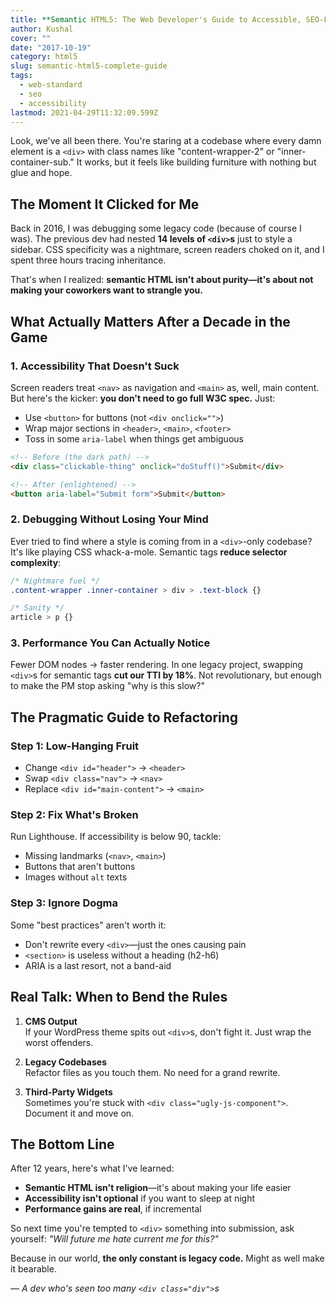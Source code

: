 ```yaml
---
title: **Semantic HTML5: The Web Developer's Guide to Accessible, SEO-Friendly Markup
author: Kushal
cover: ""
date: "2017-10-19"
category: html5
slug: semantic-html5-complete-guide
tags:
  - web-standard
  - seo
  - accessibility
lastmod: 2021-04-29T11:32:09.599Z
---
```


Look, we've all been there. You're staring at a codebase where every damn element is a `<div>` with class names like "content-wrapper-2" or "inner-container-sub." It works, but it feels like building furniture with nothing but glue and hope.

## **The Moment It Clicked for Me**

Back in 2016, I was debugging some legacy code (because of course I was). The previous dev had nested **14 levels of `<div>`s** just to style a sidebar. CSS specificity was a nightmare, screen readers choked on it, and I spent three hours tracing inheritance.

That's when I realized: **semantic HTML isn't about purity—it's about not making your coworkers want to strangle you.**



## **What Actually Matters After a Decade in the Game**

### 1. **Accessibility That Doesn't Suck**
Screen readers treat `<nav>` as navigation and `<main>` as, well, main content. But here's the kicker: **you don't need to go full W3C spec.** Just:
- Use `<button>` for buttons (not `<div onclick="">`)
- Wrap major sections in `<header>`, `<main>`, `<footer>`
- Toss in some `aria-label` when things get ambiguous

```html
<!-- Before (the dark path) -->
<div class="clickable-thing" onclick="doStuff()">Submit</div>

<!-- After (enlightened) -->
<button aria-label="Submit form">Submit</button>
```

### 2. **Debugging Without Losing Your Mind**
Ever tried to find where a style is coming from in a `<div>`-only codebase? It's like playing CSS whack-a-mole. Semantic tags **reduce selector complexity**:
```css
/* Nightmare fuel */
.content-wrapper .inner-container > div > .text-block {}

/* Sanity */
article > p {}
```

### 3. **Performance You Can Actually Notice**
Fewer DOM nodes → faster rendering. In one legacy project, swapping `<div>`s for semantic tags **cut our TTI by 18%**. Not revolutionary, but enough to make the PM stop asking "why is this slow?"

## **The Pragmatic Guide to Refactoring**

### **Step 1: Low-Hanging Fruit**
- Change `<div id="header">` → `<header>`
- Swap `<div class="nav">` → `<nav>`
- Replace `<div id="main-content">` → `<main>`

### **Step 2: Fix What's Broken**
Run Lighthouse. If accessibility is below 90, tackle:
- Missing landmarks (`<nav>`, `<main>`)
- Buttons that aren't buttons
- Images without `alt` texts

### **Step 3: Ignore Dogma**
Some "best practices" aren't worth it:
- Don't rewrite every `<div>`—just the ones causing pain
- `<section>` is useless without a heading (h2-h6)
- ARIA is a last resort, not a band-aid

## **Real Talk: When to Bend the Rules**

1. **CMS Output**  
   If your WordPress theme spits out `<div>`s, don't fight it. Just wrap the worst offenders.

2. **Legacy Codebases**  
   Refactor files as you touch them. No need for a grand rewrite.

3. **Third-Party Widgets**  
   Sometimes you're stuck with `<div class="ugly-js-component">`. Document it and move on.

## **The Bottom Line**

After 12 years, here's what I've learned:
- **Semantic HTML isn't religion**—it's about making your life easier
- **Accessibility isn't optional** if you want to sleep at night
- **Performance gains are real**, if incremental

So next time you're tempted to `<div>` something into submission, ask yourself: *"Will future me hate current me for this?"*  

Because in our world, **the only constant is legacy code.** Might as well make it bearable.  

*— A dev who's seen too many `<div class="div">`s*  



<!--stackedit_data:
eyJoaXN0b3J5IjpbMjA0MjA3OTU0NywtMjA4MDg5OTIyNywtMT
M1MTg0MTg2NiwtOTgwNTQ5NzUsLTUyMDE0NTc4NSw5Njg1ODQ1
MDIsMjA2NjM1ODk1NSwtNjY5MjQwMDY3LDEwNDE5Mzk4NTksMT
Q5MDkyMjk1MCwxMTYxNTQwOTg2LDE3OTY3MDA3MTMsNDQxOTg2
MzUwLC0xOTk4NTE3MzcwXX0=
-->